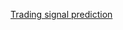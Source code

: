 [Trading signal prediction](http://citeseerx.ist.psu.edu/viewdoc/download?doi=10.1.1.76.5445&rep=rep1&type=pdf)

